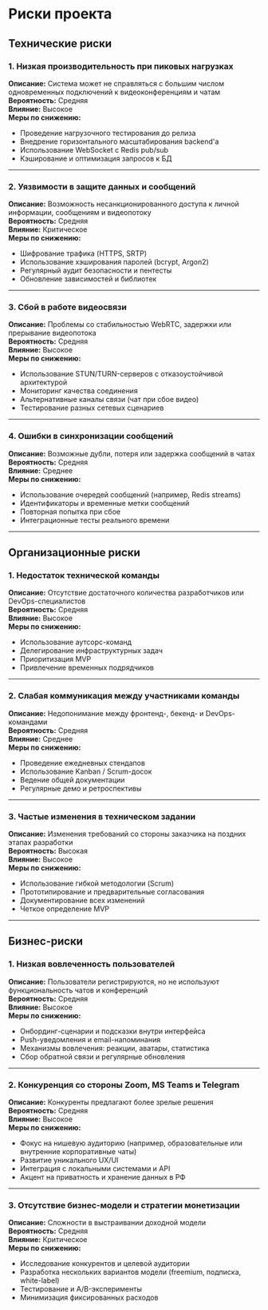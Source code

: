 # Риски проекта

## Технические риски

### 1. Низкая производительность при пиковых нагрузках

**Описание:** Система может не справляться с большим числом одновременных подключений к видеоконференциям и чатам  
**Вероятность:** Средняя  
**Влияние:** Высокое  
**Меры по снижению:**

- Проведение нагрузочного тестирования до релиза  
- Внедрение горизонтального масштабирования backend'а  
- Использование WebSocket с Redis pub/sub  
- Кэширование и оптимизация запросов к БД  

---

### 2. Уязвимости в защите данных и сообщений

**Описание:** Возможность несанкционированного доступа к личной информации, сообщениям и видеопотоку  
**Вероятность:** Средняя  
**Влияние:** Критическое  
**Меры по снижению:**

- Шифрование трафика (HTTPS, SRTP)  
- Использование хэширования паролей (bcrypt, Argon2)  
- Регулярный аудит безопасности и пентесты  
- Обновление зависимостей и библиотек  

---

### 3. Сбой в работе видеосвязи

**Описание:** Проблемы со стабильностью WebRTC, задержки или прерывание видеопотока  
**Вероятность:** Средняя  
**Влияние:** Высокое  
**Меры по снижению:**

- Использование STUN/TURN-серверов с отказоустойчивой архитектурой  
- Мониторинг качества соединения  
- Альтернативные каналы связи (чат при сбое видео)  
- Тестирование разных сетевых сценариев  

---

### 4. Ошибки в синхронизации сообщений

**Описание:** Возможные дубли, потеря или задержка сообщений в чатах  
**Вероятность:** Средняя  
**Влияние:** Среднее  
**Меры по снижению:**

- Использование очередей сообщений (например, Redis streams)  
- Идентификаторы и временные метки сообщений  
- Повторная попытка при сбое  
- Интеграционные тесты реального времени  

---

## Организационные риски

### 1. Недостаток технической команды

**Описание:** Отсутствие достаточного количества разработчиков или DevOps-специалистов  
**Вероятность:** Средняя  
**Влияние:** Высокое  
**Меры по снижению:**

- Использование аутсорс-команд  
- Делегирование инфраструктурных задач  
- Приоритизация MVP  
- Привлечение временных подрядчиков  

---

### 2. Слабая коммуникация между участниками команды

**Описание:** Недопонимание между фронтенд-, бекенд- и DevOps-командами  
**Вероятность:** Средняя  
**Влияние:** Среднее  
**Меры по снижению:**

- Проведение ежедневных стендапов  
- Использование Kanban / Scrum-досок  
- Ведение общей документации  
- Регулярные демо и ретроспективы  

---

### 3. Частые изменения в техническом задании

**Описание:** Изменения требований со стороны заказчика на поздних этапах разработки  
**Вероятность:** Высокая  
**Влияние:** Высокое  
**Меры по снижению:**

- Использование гибкой методологии (Scrum)  
- Прототипирование и предварительные согласования  
- Документирование всех изменений  
- Четкое определение MVP  

---

## Бизнес-риски

### 1. Низкая вовлеченность пользователей

**Описание:** Пользователи регистрируются, но не используют функциональность чатов и конференций  
**Вероятность:** Средняя  
**Влияние:** Высокое  
**Меры по снижению:**

- Онбординг-сценарии и подсказки внутри интерфейса  
- Push-уведомления и email-напоминания  
- Механизмы вовлечения: реакции, аватары, статистика  
- Сбор обратной связи и регулярные обновления  

---

### 2. Конкуренция со стороны Zoom, MS Teams и Telegram

**Описание:** Конкуренты предлагают более зрелые решения  
**Вероятность:** Средняя  
**Влияние:** Высокое  
**Меры по снижению:**

- Фокус на нишевую аудиторию (например, образовательные или внутренние корпоративные чаты)  
- Развитие уникального UX/UI  
- Интеграция с локальными системами и API  
- Акцент на приватность и хранение данных в РФ  

---

### 3. Отсутствие бизнес-модели и стратегии монетизации

**Описание:** Сложности в выстраивании доходной модели  
**Вероятность:** Средняя  
**Влияние:** Критическое  
**Меры по снижению:**

- Исследование конкурентов и целевой аудитории  
- Разработка нескольких вариантов модели (freemium, подписка, white-label)  
- Тестирование и A/B-эксперименты  
- Минимизация фиксированных расходов

